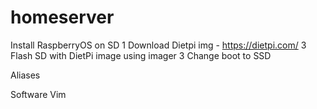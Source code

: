 # homeserver

Install RaspberryOS on SD
1 Download Dietpi img - https://dietpi.com/
3 Flash SD with DietPi image using imager
3 Change boot to SSD

Aliases

Software
Vim


